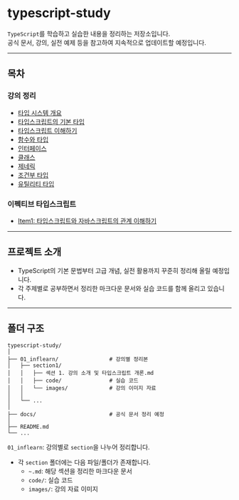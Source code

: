 # typescript-study

`TypeScript`를 학습하고 실습한 내용을 정리하는 저장소입니다.  
공식 문서, 강의, 실전 예제 등을 참고하여 지속적으로 업데이트할 예정입니다.

---

## 목차

### 강의 정리
  - [타입 시스템 개요](01_inflearn/section1/섹션%201.%20강의%20소개%20및%20타입스크립트%20개론.md)
  - [타입스크립트의 기본 타입](01_inflearn/section2/섹션%202.%20타입스크립트%20기본.md)
  - [타입스크립트 이해하기](01_inflearn/section3/섹션%203.%20타입스크립트의%20기본.md)
  - [함수와 타입](01_inflearn/section4/섹션%204.%20함수와%20타입.md)
  - [인터페이스](01_inflearn/section5/섹션%205.%20인터페이스.md)
  - [클래스](01_inflearn/section6/섹션%206.%20클래스.md)
  - [제네릭](01_inflearn/section7/제네릭.md)
  - [조건부 타입](01_inflearn/section9/조건부%20타입.md)
  - [유틸리티 타입](01_inflearn/section10/섹션%2010.%20유틸리티%20타입.md)

### 이펙티브 타입스크립트
- [Item1: 타입스크립트와 자바스크립트의 관계 이해하기]()

---

## 프로젝트 소개

- TypeScript의 기본 문법부터 고급 개념, 실전 활용까지 꾸준히 정리해 올릴 예정입니다.
- 각 주제별로 공부하면서 정리한 마크다운 문서와 실습 코드를 함께 올리고 있습니다.

---

## 폴더 구조

```
typescript-study/
│
├── 01_inflearn/                # 강의별 정리본
│   ├── section1/
│   │   ├── 섹션 1. 강의 소개 및 타입스크립트 개론.md
│   │   ├── code/               # 실습 코드
│   │   └── images/             # 강의 이미지 자료
│   │   
│   └── ...
│
├── docs/                       # 공식 문서 정리 예정
│
├── README.md
└── ...

```

`01_inflearn`: 강의별로 `section`을 나누어 정리합니다.
- 각 `section` 폴더에는 다음 파일/폴더가 존재합니다.
  - `~.md`: 해당 섹션을 정리한 마크다운 문서
  - `code/`: 실습 코드
  - `images/`: 강의 자료 이미지

